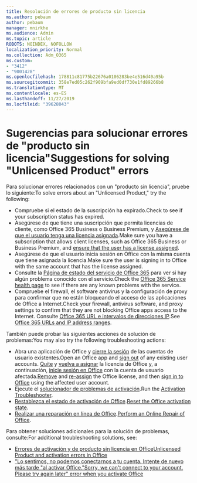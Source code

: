 ```yaml
---
title: Resolución de errores de producto sin licencia
ms.author: pebaum
author: pebaum
manager: mnirkhe
ms.audience: Admin
ms.topic: article
ROBOTS: NOINDEX, NOFOLLOW
localization_priority: Normal
ms.collection: Adm_O365
ms.custom:
- "3412"
- "9001428"
ms.openlocfilehash: 178811c81775b22676a0106283be4e516d40a95b
ms.sourcegitcommit: 358e7ed05c262f909bfa9ed0df730e1fd89266b8
ms.translationtype: MT
ms.contentlocale: es-ES
ms.lasthandoff: 11/27/2019
ms.locfileid: "39628043"
---
```

# <a name="suggestions-for-solving-unlicensed-product-errors"></a><span data-ttu-id="34dd4-102">Sugerencias para solucionar errores de "producto sin licencia"</span><span class="sxs-lookup"><span data-stu-id="34dd4-102">Suggestions for solving "Unlicensed Product" errors</span></span>

<span data-ttu-id="34dd4-103">Para solucionar errores relacionados con un "producto sin licencia", pruebe lo siguiente:</span><span class="sxs-lookup"><span data-stu-id="34dd4-103">To solve errors about an "Unlicensed Product," try the following:</span></span>

- <span data-ttu-id="34dd4-104">Compruebe si el estado de la suscripción ha expirado.</span><span class="sxs-lookup"><span data-stu-id="34dd4-104">Check to see if your subscription status has expired.</span></span>
- <span data-ttu-id="34dd4-105">Asegúrese de que tiene una suscripción que permita licencias de cliente, como Office 365 Business o Business Premium, y [Asegúrese de que el usuario tenga una licencia asignada](https://docs.microsoft.com/office365/admin/subscriptions-and-billing/assign-licenses-to-users).</span><span class="sxs-lookup"><span data-stu-id="34dd4-105">Make sure you have a subscription that allows client licenses, such as Office 365 Business or Business Premium, and [ensure that the user has a license assigned](https://docs.microsoft.com/office365/admin/subscriptions-and-billing/assign-licenses-to-users).</span></span> 
- <span data-ttu-id="34dd4-106">Asegúrese de que el usuario inicia sesión en Office con la misma cuenta que tiene asignada la licencia.</span><span class="sxs-lookup"><span data-stu-id="34dd4-106">Make sure the user is signing in to Office with the same account that has the license assigned.</span></span>
- <span data-ttu-id="34dd4-107">Consulte la [Página de estado del servicio de Office 365](https://docs.microsoft.com/office365/enterprise/view-service-health) para ver si hay algún problema conocido con el servicio.</span><span class="sxs-lookup"><span data-stu-id="34dd4-107">Check the [Office 365 Service health page](https://docs.microsoft.com/office365/enterprise/view-service-health) to see if there are any known problems with the service.</span></span>
- <span data-ttu-id="34dd4-108">Compruebe el firewall, el software antivirus y la configuración de proxy para confirmar que no están bloqueando el acceso de las aplicaciones de Office a Internet.</span><span class="sxs-lookup"><span data-stu-id="34dd4-108">Check your firewall, antivirus software, and proxy settings to confirm that they are not blocking Office apps access to the Internet.</span></span> <span data-ttu-id="34dd4-109">Consulte [Office 365 URL e intervalos de direcciones IP](https://docs.microsoft.com/office365/enterprise/urls-and-ip-address-ranges).</span><span class="sxs-lookup"><span data-stu-id="34dd4-109">See [Office 365 URLs and IP address ranges](https://docs.microsoft.com/office365/enterprise/urls-and-ip-address-ranges).</span></span>

<span data-ttu-id="34dd4-110">También puede probar las siguientes acciones de solución de problemas:</span><span class="sxs-lookup"><span data-stu-id="34dd4-110">You may also try the following troubleshooting actions:</span></span> 

- <span data-ttu-id="34dd4-111">Abra una aplicación de Office y [cierre la sesión](https://support.office.com/article/5a20dc11-47e9-4b6f-945d-478cb6d92071) de las cuentas de usuario existentes.</span><span class="sxs-lookup"><span data-stu-id="34dd4-111">Open an Office app and [sign out](https://support.office.com/article/5a20dc11-47e9-4b6f-945d-478cb6d92071) of any existing user accounts.</span></span> <span data-ttu-id="34dd4-112">[Quite](https://docs.microsoft.com/office365/admin/manage/remove-licenses-from-users) y [vuelva a asignar](https://docs.microsoft.com/office365/admin/manage/assign-licenses-to-users) la licencia de Office y, a continuación, [inicie sesión en Office](https://support.office.com/article/628ea040-f265-49de-b986-be09c3ebf8a9) con la cuenta de usuario afectada.</span><span class="sxs-lookup"><span data-stu-id="34dd4-112">[Remove](https://docs.microsoft.com/office365/admin/manage/remove-licenses-from-users) and [re-assign](https://docs.microsoft.com/office365/admin/manage/assign-licenses-to-users) the Office license, and then [sign in to Office](https://support.office.com/article/628ea040-f265-49de-b986-be09c3ebf8a9) using the affected user account.</span></span>
- <span data-ttu-id="34dd4-113">Ejecute el [solucionador de problemas de activación](https://aka.ms/SARA-OfficeActivation-Alchemy).</span><span class="sxs-lookup"><span data-stu-id="34dd4-113">Run the [Activation Troubleshooter](https://aka.ms/SARA-OfficeActivation-Alchemy).</span></span>
- <span data-ttu-id="34dd4-114">[Restablezca el estado de activación de Office](https://docs.microsoft.com/office365/troubleshoot/activation/reset-office-365-proplus-activation-state).</span><span class="sxs-lookup"><span data-stu-id="34dd4-114">[Reset the Office activation state](https://docs.microsoft.com/office365/troubleshoot/activation/reset-office-365-proplus-activation-state).</span></span> 
- <span data-ttu-id="34dd4-115">[Realizar una reparación en línea de Office](https://support.office.com/Article/7821d4b6-7c1d-4205-aa0e-a6b40c5bb88b).</span><span class="sxs-lookup"><span data-stu-id="34dd4-115">[Perform an Online Repair of Office](https://support.office.com/Article/7821d4b6-7c1d-4205-aa0e-a6b40c5bb88b).</span></span>

<span data-ttu-id="34dd4-116">Para obtener soluciones adicionales para la solución de problemas, consulte:</span><span class="sxs-lookup"><span data-stu-id="34dd4-116">For additional troubleshooting solutions, see:</span></span> 

- [<span data-ttu-id="34dd4-117">Errores de activación y de producto sin licencia en Office</span><span class="sxs-lookup"><span data-stu-id="34dd4-117">Unlicensed Product and activation errors in Office</span></span>](https://support.office.com/Article/0d23d3c0-c19c-4b2f-9845-5344fedc4380)
- [<span data-ttu-id="34dd4-118">"Lo sentimos, no podemos conectarnos a tu cuenta. Intente de nuevo más tarde "al activar Office.</span><span class="sxs-lookup"><span data-stu-id="34dd4-118">"Sorry, we can't connect to your account. Please try again later" error when you activate Office</span></span>](https://docs.microsoft.com/office/troubleshoot/activation-installation/issue-when-activate-office-from-office-365)